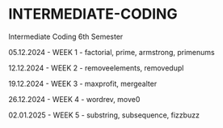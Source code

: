 # INTERMEDIATE-CODING
Intermediate Coding 6th Semester

05.12.2024 - WEEK 1 - factorial, prime, armstrong, primenums

12.12.2024 - WEEK 2 - removeelements, removedupl

19.12.2024 - WEEK 3 - maxprofit, mergealter

26.12.2024 - WEEK 4 - wordrev, move0

02.01.2025 - WEEK 5 - substring, subsequence, fizzbuzz



